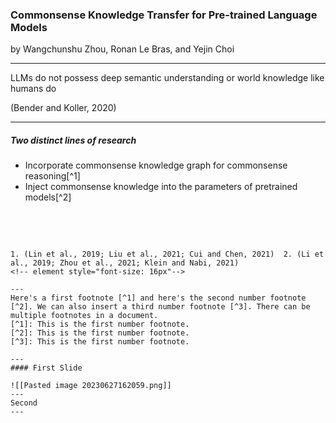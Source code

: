 
### Commonsense Knowledge Transfer for Pre-trained Language Models


by Wangchunshu Zhou, Ronan Le Bras, and Yejin Choi
<!-- element style="font-size: 24px"-->

---

LLMs do not possess deep semantic understanding or world knowledge like humans do

(Bender and Koller, 2020)
<!-- element style="font-size: 24px"-->

---
##### Two distinct lines of research

- <!-- element style="font-size: 28px"--> Incorporate commonsense knowledge graph for commonsense reasoning[^1]
-  <!-- element style="font-size: 28px"--> Inject commonsense knowledge into the parameters of pretrained models[^2]



<br />
<br />

```

1. (Lin et al., 2019; Liu et al., 2021; Cui and Chen, 2021)  2. (Li et al., 2019; Zhou et al., 2021; Klein and Nabi, 2021)
<!-- element style="font-size: 16px"-->

---
Here's a first footnote [^1] and here's the second number footnote [^2]. We can also insert a third number footnote [^3]. There can be multiple footnotes in a document.   
[^1]: This is the first number footnote.  
[^2]: This is the first number footnote.  
[^3]: This is the first number footnote.  

---
#### First Slide

![[Pasted image 20230627162059.png]]
---
Second
---